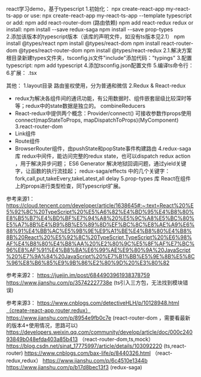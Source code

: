 react学习demo，基于typescript
1.初始化： npx create-react-app my-react-ts-app
    or use: npx create-react-app my-react-ts-app --template typescript 
    or add: npm add react-router-dom (路由依赖)
        npm add react-redux redux
    or install: npm install --save redux-saga
        npm install --save prop-types    
2.添加该版本的typescript版本（该库的声明文件，如没有ts版本见2.1）
    npm install @types/react
    npm install @types/react-dom
    npm install react-router-dom @types/react-router-dom
    npm install @types/react-redux
2.1.解决方案
    根目录新建types文件夹，tsconfig.js文件"include"添加代码："typings"
3.配置typescript: npm add typescript
4.添加tsconfig.json配置文件
5.编译ts命令行：
6.扩展： .tsx

其他：
1.layout目录
  路由鉴权使用，分为普通和微信
2.Redux & React-redux
  * redux为解决各组件间的通讯功能，有公用数据时、组件嵌套层级比较深时等等；redux中的state数据是独立的。
    combineReducers
  * React-redux中提供两个概念：Provider/connect()
    <Provider></Provider>可接收参数作props使用
    connect(mapStateToProps, mapDispatchToProps)(MyComponent)
3.react-router-dom
  * Link组件
  * Route组件
  * BrowserRouter组件，由pushState和popState事件构建路由
4.redux-saga 库
  redux中间件，能访问完整的redux state，也可以dispatch redux action ，用于解决异步问题；
  ES6 Generator 解决地狱回调问题，通过yield关键字，让函数的执行流挂起；
  redux-saga/effects 中的几个关键字： fork,call,put,takeEvery,takeLatest,all
  delay
5.prop-types 库
  React在组件上的props进行类型检查，同Typescript扩展。  

参考来源1：
https://cloud.tencent.com/developer/article/1638645#:~:text=React%20%E5%92%8C%20TypeScript%20%E5%A6%82%E4%BD%95%E4%B8%80%E8%B5%B7%E4%BD%BF%E7%94%A8%20%E5%9C%A8%E5%BC%80%E5%A7%8B%E4%B9%8B%E5%89%8D%EF%BC%8C%E8%AE%A9%E6%88%91%E4%BB%AC%E5%9B%9E%E9%A1%BE%E4%B8%80%E4%B8%8B%20React%20%E5%92%8C%20TypeScript,TypeScript%20%E6%98%AF%E4%B8%80%E4%B8%AA%20%E2%80%9C%E5%8F%AF%E7%BC%96%E8%AF%91%E4%B8%BA%E6%99%AE%E9%80%9A%20JavaScript%20%E7%9A%84%20JavaScript%20%E7%B1%BB%E5%9E%8B%E5%8C%96%E8%B6%85%E9%9B%86%E2%80%9D%20%E3%80%82

参考来源2：
https://juejin.im/post/6844903961938378759
https://www.jianshu.com/p/35742227738e (ts引入三方包，无法找到模块错误)

参考来源3：
https://www.cnblogs.com/detectiveHLH/p/10128948.html（create-react-app,router,redux）
https://www.jianshu.com/p/8954e9fb0c7e (react-router-dom ，需要看最新的版本4+使用情况，思路可以)
https://developers.weixin.qq.com/community/develop/article/doc/000c24093849b048efda403a85b413 （react-router-dom,ts,mock）
https://blog.csdn.net/sinat_17775997/article/details/103092220 (ts,react-router)
https://www.cnblogs.com/bax-life/p/8440326.html （react-redux,redux）
https://www.jianshu.com/p/6c4510e1344b 
https://www.jianshu.com/p/b17d8bec13f3 (redux-saga)